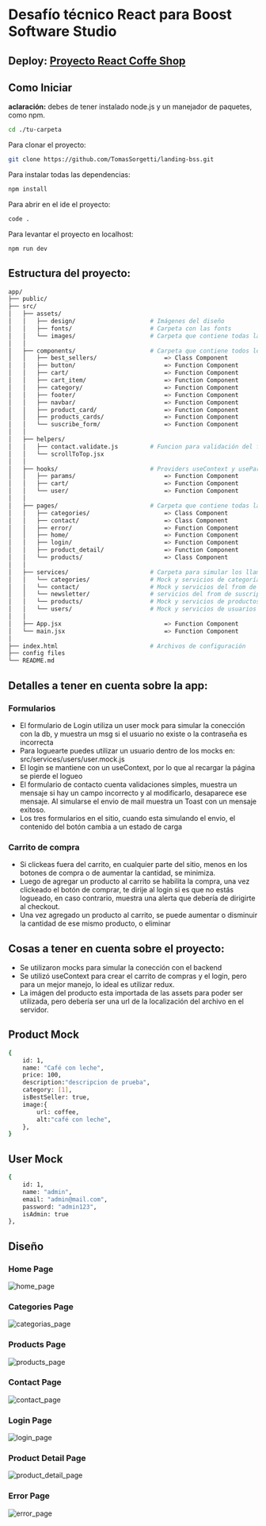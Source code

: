 # Desafío técnico React para Boost Software Studio

## Deploy: [Proyecto React Coffe Shop](https://landing-bss.vercel.app)


## Como Iniciar
**aclaración:** debes de tener instalado node.js y un manejador de paquetes, como npm.

```bash
cd ./tu-carpeta
```

Para clonar el proyecto:
```bash
git clone https://github.com/TomasSorgetti/landing-bss.git
```

Para instalar todas las dependencias:
```bash
npm install
```

Para abrir en el ide el proyecto:
```bash
code .              
```

Para levantar el proyecto en localhost:
```bash
npm run dev
```


## Estructura del proyecto:

```bash
app/
├── public/                    
├── src/                       
│   ├── assets/                
│   │   ├── design/                     # Imágenes del diseño
│   │   ├── fonts/                      # Carpeta con las fonts
│   │   └── images/                     # Carpeta que contiene todas las imágenes
│   │   
│   ├── components/                     # Carpeta que contiene todos los componentes
│   │   ├── best_sellers/                   => Class Component
│   │   ├── button/                         => Function Component
│   │   ├── cart/                           => Function Component
│   │   ├── cart_item/                      => Function Component
│   │   ├── category/                       => Function Component
│   │   ├── footer/                         => Function Component
│   │   ├── navbar/                         => Function Component
│   │   ├── product_card/                   => Function Component
│   │   ├── products_cards/                 => Function Component
│   │   └── suscribe_form/                  => Function Component
│   │   
│   ├── helpers/  
│   │   ├── contact.validate.js         # Funcion para validación del formulario
│   │   └── scrollToTop.jsx             
│   │   
│   ├── hooks/                          # Providers useContext y useParams para componente de clase
│   │   ├── params/                         => Function Component
│   │   ├── cart/                           => Function Component
│   │   └── user/                           => Function Component
│   │   
│   ├── pages/                          # Carpeta que contiene todas las páginas
│   │   ├── categories/                     => Class Component
│   │   ├── contact/                        => Class Component
│   │   ├── error/                          => Function Component
│   │   ├── home/                           => Function Component
│   │   ├── login/                          => Function Component
│   │   ├── product_detail/                 => Function Component
│   │   └── products/                       => Class Component
│   │   
│   ├── services/                       # Carpeta para simular los llamados a la api
│   │   └── categories/                 # Mock y servicios de categorías
│   │   └── contact/                    # Mock y servicios del from de contacto
│   │   └── newsletter/                 # servicios del from de suscripción
│   │   └── products/                   # Mock y servicios de productos
│   │   └── users/                      # Mock y servicios de usuarios y simulacro de auth
│   │   
│   ├── App.jsx                             => Function Component                        
│   └── main.jsx                            => Function Component
│                               
├── index.html                          # Archivos de configuración
├── config files                
└── README.md  
```


## Detalles a tener en cuenta sobre la app:
### Formularios
- El formulario de Login utiliza un user mock para simular la conección con la db, y muestra un msg si el usuario no existe o la contraseña es incorrecta
- Para loguearte puedes utilizar un usuario dentro de los mocks en: src/services/users/user.mock.js
- El login se mantiene con un useContext, por lo que al recargar la página se pierde el logueo
- El formulario de contacto cuenta validaciones simples, muestra un mensaje si hay un campo incorrecto y al modificarlo, desaparece ese mensaje. Al simularse el envio de mail muestra un Toast con un mensaje exitoso.
- Los tres formularios en el sitio, cuando esta simulando el envio, el contenido del botón cambia a un estado de carga

### Carrito de compra
- Si clickeas fuera del carrito, en cualquier parte del sitio, menos en los botones de compra o de aumentar la cantidad, se minimiza.
- Luego de agregar un producto al carrito se habilita la compra, una vez clickeado el
botón de comprar, te dirije al login si es que no estás logueado, en caso contrario, muestra
una alerta que debería de dirigirte al checkout.
- Una vez agregado un producto al carrito, se puede aumentar o disminuir la cantidad de ese mismo producto, o eliminar

## Cosas a tener en cuenta sobre el proyecto:
- Se utilizaron mocks para simular la conección con el backend
- Se utilizó useContext para crear el carrito de compras y el login, pero 
para un mejor manejo, lo ideal es utilizar redux.
- La imágen del producto esta importada de las assets para poder ser utilizada, pero debería
ser una url de la localización del archivo en el servidor.



## Product Mock

```bash
{
    id: 1,
    name: "Café con leche",
    price: 100,
    description:"descripcion de prueba",
    category: [1],
    isBestSeller: true,
    image:{
        url: coffee,
        alt:"café con leche",
    },
}

```

## User Mock

```bash
{
    id: 1,
    name: "admin",
    email: "admin@mail.com",
    password: "admin123",
    isAdmin: true
},  
```


## Diseño

### Home Page
![home_page](https://github.com/user-attachments/assets/74d26d92-365d-4684-9f89-0032a7657000)

### Categories Page
![categorias_page](https://github.com/user-attachments/assets/b30f34fd-ccc1-4ecd-abed-868247e31fd3)

### Products Page
![products_page](https://github.com/user-attachments/assets/0aba8f2d-fa90-4cd6-bf99-2d03296d6712)

### Contact Page
![contact_page](https://github.com/user-attachments/assets/d4511fd1-069c-4d30-ac67-67c78acbe345)

### Login Page
![login_page](https://github.com/user-attachments/assets/ed9aa706-afec-450f-a6d7-e1d72930ec37)

### Product Detail Page
![product_detail_page](https://github.com/user-attachments/assets/e14f9c88-163f-4db5-ad87-7006eaf0ee02)

### Error Page
![error_page](https://github.com/user-attachments/assets/188c6406-6ad8-42e9-8944-17130da7958c)


